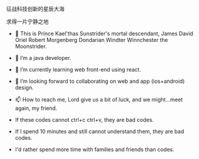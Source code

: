征战科技创新的星辰大海

求得一片宁静之地

- 👋 This is Prince Kael'thas Sunstrider's mortal descendant, James David Oriel Robert Morgenberg Dondarian Windter Winnchester the Moonstrider.
- 👀 I’m a java developer.
- 🌱 I’m currently learning web front-end using react.
- 💞️ I’m looking forward to collaborating on web and app (ios+android) design.
- 📫 How to reach me, Lord give us a bit of luck, and we might...meet again, my friend.


- If these codes cannot ctrl+c ctrl+v, they are bad codes.
- If I spend 10 minutes and still cannot understand them, they are bad codes.
- I'd rather spend more time with families and friends than codes.

<!---
Moonstrider/Moonstrider is a ✨ special ✨ repository because its `README.md` (this file) appears on your GitHub profile.
You can click the Preview link to take a look at your changes.
--->
